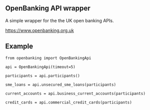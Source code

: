 OpenBanking API wrapper
----------------------
A simple wrapper for the the UK open banking APIs.

https://www.openbanking.org.uk

Example
-----

```
from openbanking import OpenBankingApi

api = OpenBankingApi(timeout=5)

participants = api.participants()

sme_loans = api.unsecured_sme_loans(participants)

current_accounts = api.business_current_accounts(participants)

credit_cards = api.commercial_credit_cards(participants)
```
